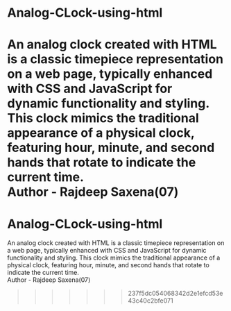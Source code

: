 
# Analog-CLock-using-html
An analog clock created with HTML is a classic timepiece representation on a web page, typically enhanced with CSS and JavaScript for dynamic functionality and styling. This clock mimics the traditional appearance of a physical clock, featuring hour, minute, and second hands that rotate to indicate the current time.
<br>
Author - Rajdeep Saxena(07)
=======
# Analog-CLock-using-html
An analog clock created with HTML is a classic timepiece representation on a web page, typically enhanced with CSS and JavaScript for dynamic functionality and styling. This clock mimics the traditional appearance of a physical clock, featuring hour, minute, and second hands that rotate to indicate the current time.
<br>
Author - Rajdeep Saxena(07)
>>>>>>> 237f5dc054068342d2e1efcd53e43c40c2bfe071

